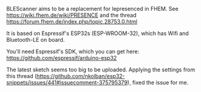 
BLEScanner aims to be a replacement for lepresenced in FHEM.
See https://wiki.fhem.de/wiki/PRESENCE
and the thread https://forum.fhem.de/index.php/topic,28753.0.html

It is based on Espressif's ESP32s (ESP-WROOM-32), which has
Wifi and Bluetooth-LE on board.

You'll need Espressif's SDK, which you can get here:
https://github.com/espressif/arduino-esp32

The latest sketch seems too big to be uploaded.
Applying the settings from this thread (https://github.com/nkolban/esp32-snippets/issues/441#issuecomment-375795379), fixed the issue for me.

